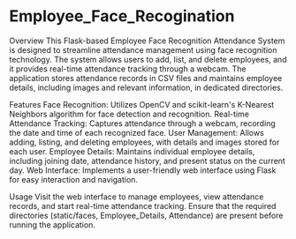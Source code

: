 # Employee_Face_Recogination

Overview
This Flask-based Employee Face Recognition Attendance System is designed to streamline attendance management using face recognition technology. The system allows users to add, list, and delete employees, and it provides real-time attendance tracking through a webcam. The application stores attendance records in CSV files and maintains employee details, including images and relevant information, in dedicated directories.

Features
Face Recognition: Utilizes OpenCV and scikit-learn's K-Nearest Neighbors algorithm for face detection and recognition.
Real-time Attendance Tracking: Captures attendance through a webcam, recording the date and time of each recognized face.
User Management: Allows adding, listing, and deleting employees, with details and images stored for each user.
Employee Details: Maintains individual employee details, including joining date, attendance history, and present status on the current day.
Web Interface: Implements a user-friendly web interface using Flask for easy interaction and navigation.

Usage
Visit the web interface to manage employees, view attendance records, and start real-time attendance tracking.
Ensure that the required directories (static/faces, Employee_Details, Attendance) are present before running the application.
